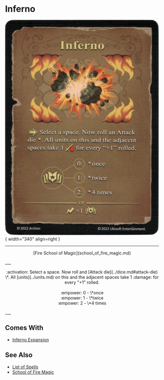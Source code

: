 # Inferno

![Inferno](../assets/spells-inferno.webp){ width="340" align=right }

___
<p style="text-align: center;" markdown>[Fire School of Magic](school_of_fire_magic.md)</p>
___
<p style="text-align: center;" markdown>:activation: Select a space. Now roll and [Attack die](../dice.md#attack-die) \*. All [units](../units.md) on this and the adjacent spaces take 1 :damage: for every "+1" rolled.<br><br>:empower: 0 - \*once<br>:empower: 1 - \*twice<br>:empower: 2 - \*4 times</p>
___


## Comes With

- [Inferno Expansion](../content.md)


## See Also

- [List of Spells](../spells.md)
- [School of Fire Magic](school_of_fire_magic.md)
